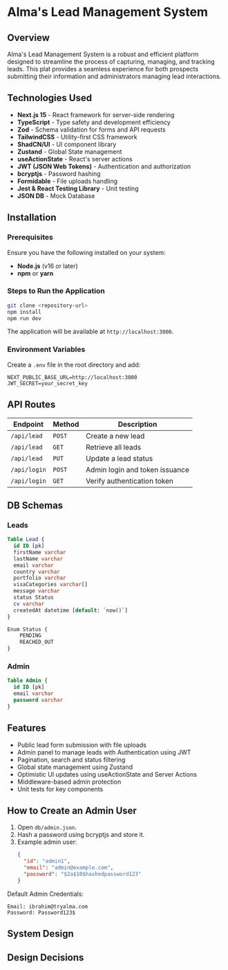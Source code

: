 # Alma's Lead Management System

## Overview

Alma's Lead Management System is a robust and efficient platform designed to streamline the process of capturing, managing, and tracking leads. This plat provides a seamless experience for both prospects submitting their information and administrators managing lead interactions.

## Technologies Used

- **Next.js 15** - React framework for server-side rendering
- **TypeScript** - Type safety and development efficiency
- **Zod** - Schema validation for forms and API requests
- **TailwindCSS** - Utility-first CSS framework
- **ShadCN/UI** - UI component library
- **Zustand** - Global State management
- **useActionState** - React's server actions
- **JWT (JSON Web Tokens)** - Authentication and authorization
- **bcryptjs** - Password hashing
- **Formidable** - File uploads handling
- **Jest & React Testing Library** - Unit testing
- **JSON DB** - Mock Database

## Installation

### Prerequisites

Ensure you have the following installed on your system:

- **Node.js** (v16 or later)
- **npm** or **yarn**

### Steps to Run the Application

```sh
git clone <repository-url>
npm install
npm run dev
```

The application will be available at `http://localhost:3000`.

### Environment Variables

Create a `.env` file in the root directory and add:

```env
NEXT_PUBLIC_BASE_URL=http://localhost:3000
JWT_SECRET=your_secret_key
```

## API Routes

| Endpoint     | Method | Description                    |
| ------------ | ------ | ------------------------------ |
| `/api/lead`  | `POST` | Create a new lead              |
| `/api/lead`  | `GET`  | Retrieve all leads             |
| `/api/lead`  | `PUT`  | Update a lead status           |
| `/api/login` | `POST` | Admin login and token issuance |
| `/api/login` | `GET`  | Verify authentication token    |

## DB Schemas

### Leads

```sql
Table Lead {
  id ID [pk]
  firstName varchar
  lastName varchar
  email varchar
  country varchar
  portfolio varchar
  visaCategories varchar[]
  message varchar
  status Status
  cv varchar
  createdAt datetime [default: `now()`]
}

Enum Status {
    PENDING
    REACHED_OUT
}

```

### Admin

```sql
Table Admin {
  id ID [pk]
  email varchar
  password varchar
}
```

## Features

- Public lead form submission with file uploads
- Admin panel to manage leads with Authentication using JWT
- Pagination, search and status filtering
- Global state management using Zustand
- Optimistic UI updates using useActionState and Server Actions
- Middleware-based admin protection
- Unit tests for key components

## How to Create an Admin User

1. Open `db/admin.json`.
2. Hash a password using bcryptjs and store it.
3. Example admin user:
   ```json
   {
     "id": "admin1",
     "email": "admin@example.com",
     "password": "$2a$10$hashedpassword123"
   }
   ```

Default Admin Credentials:

```
Email: ibrahim@tryalma.com
Password: Password123$
```

## System Design

## Design Decisions
